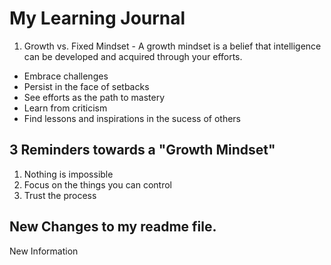 # My Learning Journal
1. Growth vs. Fixed Mindset - A growth mindset is a belief that intelligence can be developed and acquired through your efforts.  

- Embrace challenges
- Persist in the face of setbacks
- See efforts as the path to mastery
- Learn from criticism
- Find lessons and inspirations in the sucess of others

## 3 Reminders towards a "Growth Mindset"
1. Nothing is impossible
2. Focus on the things you can control
3. Trust the process

## New Changes to my readme file.

New Information

